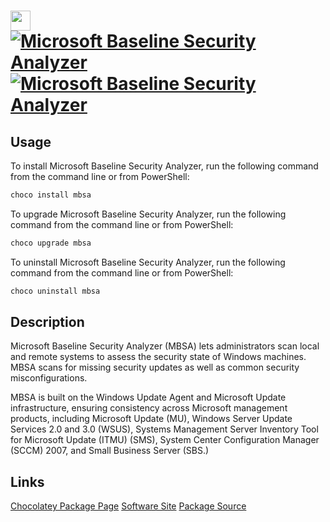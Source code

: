 ﻿# <img src="https://cdn.rawgit.com/dtgm/chocolatey-packages/8c6789d80411f69d6d706e202aebf1207805ec38/icons/mbsa.png" width="32" height="32"/> [![Microsoft Baseline Security Analyzer](https://img.shields.io/chocolatey/v/mbsa.svg?label=Microsoft+Baseline+Security+Analyzer)](https://chocolatey.org/packages/mbsa) [![Microsoft Baseline Security Analyzer](https://img.shields.io/chocolatey/dt/mbsa.svg)](https://chocolatey.org/packages/mbsa)

## Usage
To install Microsoft Baseline Security Analyzer, run the following command from the command line or from PowerShell:
```powershell
choco install mbsa
```

To upgrade Microsoft Baseline Security Analyzer, run the following command from the command line or from PowerShell:
```powershell
choco upgrade mbsa
```

To uninstall Microsoft Baseline Security Analyzer, run the following command from the command line or from PowerShell:
```powershell
choco uninstall mbsa
```

## Description

Microsoft Baseline Security Analyzer (MBSA) lets administrators scan local and remote systems to assess the security state of Windows machines. MBSA scans for missing security updates as well as common security misconfigurations.

MBSA is built on the Windows Update Agent and Microsoft Update infrastructure, ensuring consistency across Microsoft management products, including Microsoft Update (MU), Windows Server Update Services 2.0 and 3.0 (WSUS), Systems Management Server Inventory Tool for Microsoft Update (ITMU) (SMS), System Center Configuration Manager (SCCM) 2007, and Small Business Server (SBS.)
    

## Links
[Chocolatey Package Page](https://chocolatey.org/packages/mbsa)
[Software Site](http://www.microsoft.com/download/details.aspx?id=7558)
[Package Source](https://github.com/dtgm/chocolatey-packages/tree/master/manual/mbsa)

